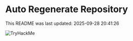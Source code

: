 # Auto Regenerate Repository

This README was last updated: 2025-09-28 20:41:26

 ![TryHackMe](https://tryhackme.com/badge/533634)